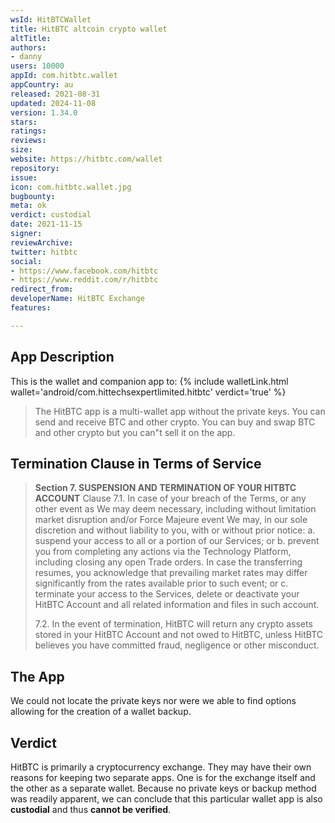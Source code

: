 ```yaml
---
wsId: HitBTCWallet
title: HitBTC altcoin crypto wallet
altTitle: 
authors:
- danny
users: 10000
appId: com.hitbtc.wallet
appCountry: au
released: 2021-08-31
updated: 2024-11-08
version: 1.34.0
stars: 
ratings: 
reviews: 
size: 
website: https://hitbtc.com/wallet
repository: 
issue: 
icon: com.hitbtc.wallet.jpg
bugbounty: 
meta: ok
verdict: custodial
date: 2021-11-15
signer: 
reviewArchive: 
twitter: hitbtc
social:
- https://www.facebook.com/hitbtc
- https://www.reddit.com/r/hitbtc
redirect_from: 
developerName: HitBTC Exchange
features: 

---
```


## App Description

This is the wallet and companion app to: 
{% include walletLink.html wallet='android/com.hittechsexpertlimited.hitbtc' verdict='true' %}

> The HitBTC app is a multi-wallet app without the private keys. You can send and receive BTC and other crypto. You can buy and swap BTC and other crypto but you can"t sell it on the app.

## Termination Clause in Terms of Service

> **Section 7. SUSPENSION AND TERMINATION OF YOUR HITBTC ACCOUNT**
> Clause 7.1. In case of your breach of the Terms, or any other event as We may deem necessary, including without limitation market disruption and/or Force Majeure event We may, in our sole discretion and without liability to you, with or without prior notice:
>  a. suspend your access to all or a portion of our Services; or
>  b. prevent you from completing any actions via the Technology Platform, including closing any open Trade orders. In case the transferring resumes, you acknowledge that prevailing market rates may differ significantly from the rates available prior to such event; or
> c. terminate your access to the Services, delete or deactivate your HitBTC Account and all related information and files in such account.
>
> 7.2. In the event of termination, HitBTC will return any crypto assets stored in your HitBTC Account and not owed to HitBTC, unless HitBTC believes you have committed fraud, negligence or other misconduct.

## The App

We could not locate the private keys nor were we able to find options allowing for the creation of a wallet backup.  

## Verdict

HitBTC is primarily a cryptocurrency exchange. They may have their own reasons for keeping two separate apps. One is for the exchange itself and the other as a separate wallet. Because no private keys or backup method was readily apparent, we can conclude that this particular wallet app is also **custodial** and thus **cannot be verified**.


